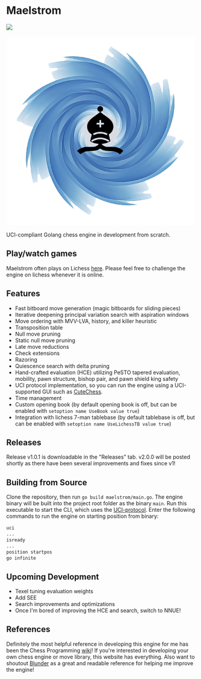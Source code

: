 # Maelstrom
![](https://github.com/saisree27/Maelstrom/actions/workflows/go.yml/badge.svg)

<p align="center">
  <img src="maelstrom-logo.png" />
</p>

UCI-compliant Golang chess engine in development from scratch.

## Play/watch games
Maelstrom often plays on Lichess [here](https://lichess.org/@/Maelstrom-Chess). Please feel free to challenge the engine on lichess whenever it is online.

## Features
 - Fast bitboard move generation (magic bitboards for sliding pieces)
 - Iterative deepening principal variation search with aspiration windows
 - Move ordering with MVV-LVA, history, and killer heuristic
 - Transposition table
 - Null move pruning
 - Static null move pruning
 - Late move reductions
 - Check extensions
 - Razoring
 - Quiescence search with delta pruning
 - Hand-crafted evaluation (HCE) utilizing PeSTO tapered evaluation, mobility, pawn structure, bishop pair, and pawn shield king safety
 - UCI protocol implementation, so you can run the engine using a UCI-supported GUI such as [CuteChess](https://github.com/cutechess/cutechess/releases).
 - Time management
 - Custom opening book (by default opening book is off, but can be enabled with `setoption name UseBook value true`)
 - Integration with lichess 7-man tablebase (by default tablebase is off, but can be enabled with `setoption name UseLichessTB value true`) 

## Releases
Release v1.0.1 is downloadable in the "Releases" tab. v2.0.0 will be posted shortly as there have been several improvements and fixes since v1! 

## Building from Source
Clone the repository, then run `go build maelstrom/main.go`. The engine binary will be built into the project root folder as the binary `main`. Run this executable to start the CLI, which uses the [UCI-protocol](https://official-stockfish.github.io/docs/stockfish-wiki/UCI-&-Commands.html).
Enter the following commands to run the engine on starting position from binary:

```
uci
...
isready
...
position startpos
go infinite
```

## Upcoming Development
- Texel tuning evaluation weights
- Add SEE
- Search improvements and optimizations
- Once I'm bored of improving the HCE and search, switch to NNUE!

## References
Definitely the most helpful reference in developing this engine for me has been the Chess Programming [wiki](https://www.chessprogramming.org/Main_Page)! If you're interested in developing your own chess engine or move library, this website has everything. Also want to shoutout [Blunder](https://github.com/deanmchris/blunder) as a great and readable reference for helping me improve the engine!
